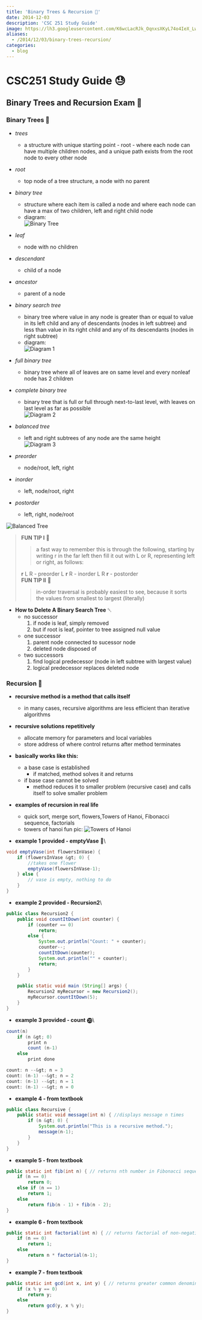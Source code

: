 ```yaml
---
title: 'Binary Trees & Recursion 🌳'
date: 2014-12-03
description: 'CSC 251 Study Guide'
image: https://lh3.googleusercontent.com/K6wcLacRJk_OqnxsXKyL74o4IeX_LwJ0d_SAOR_TUegYnkftCRo3VNOYMU820lLENrLnd2LrLRtyIKmUVqHxJgCdKZZ2pz_T5AIYE69dP1pI2Av8bUnu4BpK7DI9cQDjFY7b-ao6LzEt9SB-1L_vPADvdY_V27tUQU98HdCTjixRfVv9llzTmLdo9UIMvDtW7-j_e_2NJrYdBRLQU3Ddrp1MCatr4UOirye9VoshnNKn6Z50sx_X2TrvOl--CUOY2FKeAfc2B0yp-ccCrpe-kQFuyDpTmSY5Rrq-Rhv67icnUz4SA982qdyhgpMMIF42DKl4memP8C68L1ze5vsTsOoAIc8pLiBNHSU9PwIlsti8232YfgAGKpY6mHEY7Spvz0NcfLL-jzwQFIjl9yHIcreMRcccmMeSY43YMaW0AZe1PQY82GcfBZ4yxj3cfiJ76NNfOH53fWxXvzwkH3K7L-dDm_TicLzfKW5pLvyePo7IZOXEzMW-6AqjSMrGiTx8ToDUJhtJeBxDr0sZ21C8G-CJlHONL0pUklyznTwoppCeSezK9AekwnvUheCIw3zx3Jp05qzq-oMB7Js2nYKvCTa4HUhnXB79h6_EFIlP_DC3h1kwgLM-_sGUZBFj7TNE=s944-no
aliases:
  - /2014/12/03/binary-trees-recursion/
categories:
  - blog
---
```


# CSC251 Study Guide 😓

## Binary Trees and Recursion Exam 📖

### Binary Trees 🌲

- _trees_
  - a structure with unique starting point - root - where each node can have multiple children nodes, and a unique path exists from the root node to every other node
- _root_
  - top node of a tree structure, a node with no parent
- _binary tree_
  - structure where each item is called a node and where each node can have a max of two children, left and right child node
  - diagram:\
    ![Binary Tree](https://www.cs.cmu.edu/~adamchik/15-121/lectures/Trees/pix/tree1.bmp)
- _leaf_
  - node with no children
- _descendant_
  - child of a node
- _ancestor_
  - parent of a node
- _binary search tree_
  - binary tree where value in any node is greater than or equal to value in its left child and any of descendants (nodes in left subtree) and less than value in its right child and any of its descendants (nodes in right subtree)
  - diagram:\
    ![Diagram 1](https://programminggeeks.com/wp-content/uploads/2014/01/nodes-in-binary-search-tree.png)
- _full binary tree_
  - binary tree where all of leaves are on same level and every nonleaf node has 2 children
- _complete binary tree_
  - binary tree that is full or full through next-to-last level, with leaves on last level as far as possible\
    ![Diagram 2](https://www.cs.cmu.edu/~adamchik/15-121/lectures/Trees/pix/full_complete.bmp)
- _balanced tree_

  - left and right subtrees of any node are the same height\
    ![Diagram 3](https://www.stoimen.com/blog/wp-content/uploads/2012/06/10.-Balanced-or-not.png)

- _preorder_
  - node/root, left, right
- _inorder_
  - left, node/root, right
- _postorder_
  - left, right, node/root

![Balanced Tree](https://www.cse.unt.edu/~donr/courses/2050/images/Figure1010.gif)

> **FUN TIP I** 🌟
>
> > a fast way to remember this is through the following, starting by writing r in the far left then fill it out with L or R, representing left or right, as follows:
>
> **r** L R - preorder L **r** R - inorder L R **r** - postorder\
> **FUN TIP II** 🌟
>
> > in-order traversal is probably easiest to see, because it sorts the values from smallest to largest (literally)

- **How to Delete A Binary Search Tree** ␡
  - no successor
    1.  if node is leaf, simply removed
    2.  but if root is leaf, pointer to tree assigned null value
  - one successor
    1.  parent node connected to sucessor node
    2.  deleted node disposed of
  - two successors
    1.  find logical predecessor (node in left subtree with largest value)
    2.  logical predecessor replaces deleted node

### Recursion 🚥

- **recursive method is a method that calls itself**
  - in many cases, recursive algorithms are less efficient than iterative algorithms
- **recursive solutions repetitively**
  - allocate memory for parameters and local variables
  - store address of where control returns after method terminates
- **basically works like this:**
  - a base case is established
    - if matched, method solves it and returns
  - if base case cannot be solved
    - method reduces it to smaller problem (recursive case) and calls itself to solve smaller problem
- **examples of recursion in real life**

  - quick sort, merge sort, flowers,Towers of Hanoi, Fibonacci sequence, factorials
  - towers of hanoi fun pic: ![Towers of Hanoi](https://upload.wikimedia.org/wikipedia/commons/6/60/Tower_of_Hanoi_4.gif)

- **example 1 provided - emptyVase** 🍶\

```java
void emptyVase(int flowersInVase) {
    if (flowersInVase &gt; 0) {
        //takes one flower
        emptyVase(flowersInVase-1);
    } else {
        // vase is empty, nothing to do
    }
}
```

- **example 2 provided - Recursion2**\

```java
public class Recursion2 {
    public void countItDown(int counter) {
        if (counter == 0)
            return;
        else {
            System.out.println("Count: " + counter);
            counter--;
            countItDown(counter);
            System.out.println("" + counter);
            return;
        }
    }

    public static void main (String[] args) {
        Recursion2 myRecursor = new Recursion2();
        myRecursor.countItDown(5);
    }
}
```

- **example 3 provided - count** ⓴\

```java
count(n)
    if (n &gt; 0)
        print n
        count (n-1)
    else
        print done

count: n --&gt; n = 3
count: (n-1) --&gt; n = 2
count: (n-1) --&gt; n = 1
count: (n-1) --&gt; n = 0
```

- **example 4 - from textbook**

```java
public class Recursive {
    public static void message(int n) { //displays message n times
        if (n &gt; 0) {
            System.out.println("This is a recursive method.");
            message(n-1);
        }
    }
}
```

- **example 5 - from textbook**

```java
public static int fib(int n) { // returns nth number in Fibonacci sequence
    if (n == 0)
        return 0;
    else if (n == 1)
        return 1;
    else
        return fib(n - 1) + fib(n - 2);
}
```

- **example 6 - from textbook**

```java
public static int factorial(int n) { // returns factorial of non-negative argument
    if (n == 0)
        return 1;
    else
        return n * factorial(n-1);
}
```

- **example 7 - from textbook**

```java
public static int gcd(int x, int y) { // returns greater common denominator of two arguments
    if (x % y == 0)
        return y;
    else
        return gcd(y, x % y);
}
```
